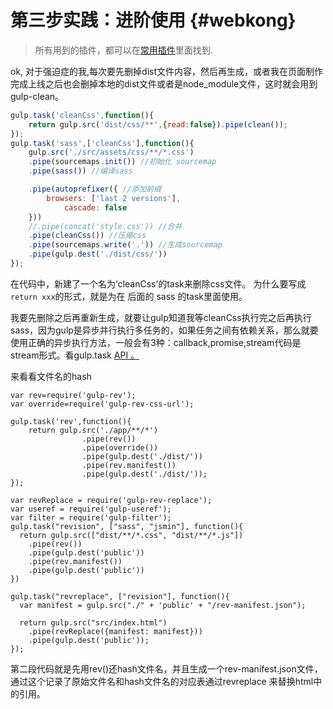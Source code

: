 # 第三步实践：进阶使用 {#webkong}

> 所有用到的插件，都可以在[常用插件](/common-plugin.md)里面找到.

ok, 对于强迫症的我,每次要先删掉dist文件内容，然后再生成，或者我在页面制作完成上线之后也会删掉本地的dist文件或者是node\_module文件，这时就会用到 gulp-clean。

```js
gulp.task('cleanCss',function(){
    return gulp.src('dist/css/**',{read:false}).pipe(clean());
});
gulp.task('sass',['cleanCss'],function(){
    gulp.src('./src/assets/css/**/*.css')
    .pipe(sourcemaps.init()) //初始化 sourcemap
    .pipe(sass()) //编译sass

    .pipe(autoprefixer({ //添加前缀
        browsers: ['last 2 versions'],
            cascade: false
    }))
    //.pipe(concat('style.css')) //合并
    .pipe(cleanCss()) //压缩css
    .pipe(sourcemaps.write('.')) //生成sourcemap
    .pipe(gulp.dest('./dist/css/'))
});
```

在代码中，新建了一个名为‘cleanCss’的task来删除css文件。 为什么要写成 `return xxx`的形式，就是为在 后面的 sass 的task里面使用。

我要先删除之后再重新生成，就要让gulp知道我等cleanCss执行完之后再执行sass，因为gulp是异步并行执行多任务的，如果任务之间有依赖关系，那么就要使用正确的异步执行方法，一般会有3种：callback,promise,stream代码是stream形式。看gulp.task [API 。](/gulp-api.md)

来看看文件名的hash

```
var rev=require('gulp-rev');
var override=require('gulp-rev-css-url');

gulp.task('rev',function(){
    return gulp.src('./app/**/*')
                .pipe(rev())
                .pipe(override())
                .pipe(gulp.dest('./dist/'))
                .pipe(rev.manifest())
                .pipe(gulp.dest('./dist/'));
});
```

```
var revReplace = require('gulp-rev-replace');
var useref = require('gulp-useref');
var filter = require('gulp-filter');
gulp.task("revision", ["sass", "jsmin"], function(){
  return gulp.src(["dist/**/*.css", "dist/**/*.js"])
    .pipe(rev())
    .pipe(gulp.dest('public'))
    .pipe(rev.manifest())
    .pipe(gulp.dest('public'))
})

gulp.task("revreplace", ["revision"], function(){
  var manifest = gulp.src("./" + 'public' + "/rev-manifest.json");

  return gulp.src("src/index.html")
    .pipe(revReplace({manifest: manifest}))
    .pipe(gulp.dest('public'));
});
```

第二段代码就是先用rev\(\)还hash文件名，并且生成一个rev-manifest.json文件， 通过这个记录了原始文件名和hash文件名的对应表通过revreplace 来替换html中的引用。





